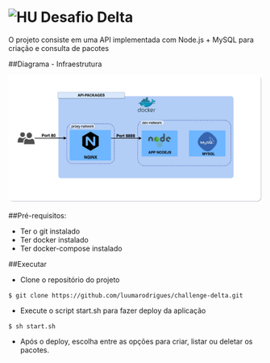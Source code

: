# <img src="https://avatars1.githubusercontent.com/u/7063040?v=4&s=200.jpg" alt="HU" width="24" /> Desafio Delta

O projeto consiste em uma API implementada com Node.js​ + MySQL​ para criação e consulta de pacotes

##Diagrama - Infraestrutura
<p align="center">
  <img src="diagrama.jpg" alt="Diagrama" />
</p>

##Pré-requisitos:
* Ter o git instalado
* Ter docker instalado
* Ter docker-compose instalado

##Executar 

- Clone o repositório do projeto
```
$ git clone https://github.com/luumarodrigues/challenge-delta.git
```

- Execute o script start.sh para fazer deploy da aplicação

```
$ sh start.sh
```
- Após o deploy, escolha entre as opções para criar, listar ou deletar os pacotes.


